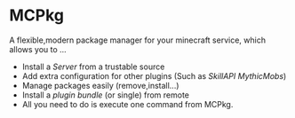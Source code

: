 # MCPkg
A flexible,modern package manager for your minecraft service, which allows you to ...  
 * Install a *Server* from a trustable source
 * Add extra configuration for other plugins (Such as *SkillAPI* *MythicMobs*)
 * Manage packages easily (remove,install...)
 * Install a *plugin bundle* (or single) from remote
 * All you need to do is execute one command from MCPkg.
